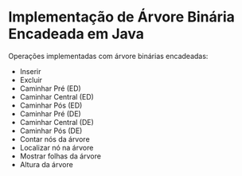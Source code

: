 # Implementação de Árvore Binária Encadeada em Java
Operações implementadas com árvore binárias encadeadas:<br>
- Inserir<br>
- Excluir<br>
- Caminhar Pré (ED)<br>
- Caminhar Central (ED)<br>
- Caminhar Pós (ED)<br>
- Caminhar Pré (DE)<br>
- Caminhar Central (DE)<br>
- Caminhar Pós (DE)<br>
- Contar nós da árvore<br>
- Localizar nó na árvore<br>
- Mostrar folhas da árvore<br>
- Altura da árvore<br>